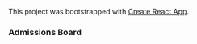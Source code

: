This project was bootstrapped with [Create React App](https://github.com/facebookincubator/create-react-app).

### Admissions Board